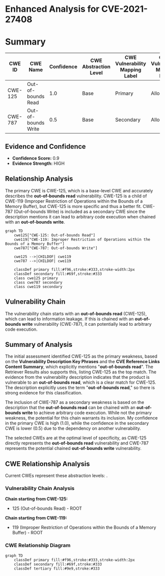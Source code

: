 # Enhanced Analysis for CVE-2021-27408

# Summary
| CWE ID | CWE Name | Confidence | CWE Abstraction Level | CWE Vulnerability Mapping Label | CWE-Vulnerability Mapping Notes |
|---|---|---|---|---|---|
| CWE-125 | Out-of-bounds Read | 1.0 | Base | Primary | Allowed |
| CWE-787 | Out-of-bounds Write | 0.5 | Base | Secondary | Allowed |

## Evidence and Confidence

*   **Confidence Score:** 0.9
*   **Evidence Strength:** HIGH

## Relationship Analysis
The primary CWE is CWE-125, which is a base-level CWE and accurately describes the **out-of-bounds read** vulnerability. CWE-125 is a child of CWE-119 (Improper Restriction of Operations within the Bounds of a Memory Buffer), but CWE-125 is more specific and thus a better fit. CWE-787 (Out-of-bounds Write) is included as a secondary CWE since the description mentions it can lead to arbitrary code execution when chained with an **out-of-bounds write**.

```mermaid
graph TD
    cwe125["CWE-125: Out-of-bounds Read"]
    cwe119["CWE-119: Improper Restriction of Operations within the Bounds of a Memory Buffer"]
    cwe787["CWE-787: Out-of-bounds Write"]

    cwe125 -->|CHILDOF| cwe119
    cwe787 -->|CHILDOF| cwe119
    
    classDef primary fill:#f96,stroke:#333,stroke-width:2px
    classDef secondary fill:#69f,stroke:#333
    class cwe125 primary
    class cwe787 secondary
    class cwe119 secondary
```

## Vulnerability Chain
The vulnerability chain starts with an **out-of-bounds read** (CWE-125), which can lead to information leakage. If this is chained with an **out-of-bounds write** vulnerability (CWE-787), it can potentially lead to arbitrary code execution.

## Summary of Analysis
The initial assessment identified CWE-125 as the primary weakness, based on the **Vulnerability Description Key Phrases** and the **CVE Reference Links Content Summary**, which explicitly mentions "**out-of-bounds read**". The Retriever Results also supports this, listing CWE-125 as the top match. The evidence from the vulnerability description indicates that the product is vulnerable to an **out-of-bounds read**, which is a clear match for CWE-125. The description explicitly uses the term "**out-of-bounds read**," so there is strong evidence for this classification.

The inclusion of CWE-787 as a secondary weakness is based on the description that the **out-of-bounds read** can be chained with an **out-of-bounds write** to achieve arbitrary code execution. While not the primary weakness, the potential for this chain warrants its inclusion. My confidence in the primary CWE is high (1.0), while the confidence in the secondary CWE is lower (0.5) due to the dependency on another vulnerability.

The selected CWEs are at the optimal level of specificity, as CWE-125 directly represents the **out-of-bounds read** vulnerability and CWE-787 represents the potential chained **out-of-bounds write** vulnerability.


## CWE Relationship Analysis

Current CWEs represent these abstraction levels: .


### Vulnerability Chain Analysis

**Chain starting from CWE-125:**
- 125 (Out-of-bounds Read) - ROOT


**Chain starting from CWE-119:**
- 119 (Improper Restriction of Operations within the Bounds of a Memory Buffer) - ROOT



### CWE Relationship Diagram

```mermaid
graph TD
    classDef primary fill:#f96,stroke:#333,stroke-width:2px
    classDef secondary fill:#69f,stroke:#333
    classDef tertiary fill:#9e9,stroke:#333
```
